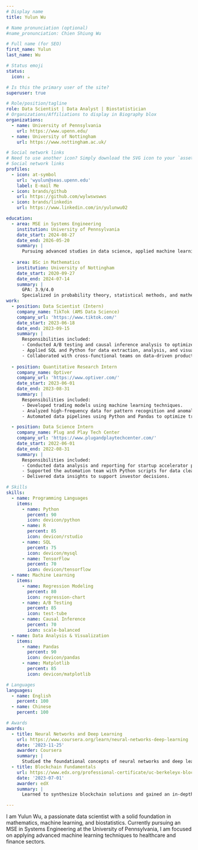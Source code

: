 ```yaml
---
# Display name
title: Yulun Wu

# Name pronunciation (optional)
#name_pronunciation: Chien Shiung Wu

# Full name (for SEO)
first_name: Yulun
last_name: Wu

# Status emoji
status:
  icon: ☕️

# Is this the primary user of the site?
superuser: true

# Role/position/tagline
role: Data Scientist | Data Analyst | Biostatistician 
# Organizations/Affiliations to display in Biography blox
organizations:
  - name: University of Pennsylvania
    url: https://www.upenn.edu/
  - name: University of Nottingham
    url: https://www.nottingham.ac.uk/

# Social network links
# Need to use another icon? Simply download the SVG icon to your `assets/media/icons/` folder.
# Social network links
profiles:
  - icon: at-symbol
    url: 'wyulun@seas.upenn.edu'
    label: E-mail Me
  - icon: brands/github
    url: https://github.com/wylwswswws
  - icon: brands/linkedin
    url: https://www.linkedin.com/in/yulunwu02

education:
  - area: MSE in Systems Engineering
    institution: University of Pennsylvania
    date_start: 2024-08-27
    date_end: 2026-05-20
    summary: |
      Pursuing advanced studies in data science, applied machine learning, and statistical modeling. 
      
  - area: BSc in Mathematics
    institution: University of Nottingham
    date_start: 2020-09-27
    date_end: 2024-07-14
    summary: |
      GPA: 3.9/4.0
      Specialized in probability theory, statistical methods, and mathematical modeling. 
work:
  - position: Data Scientist (Intern)
    company_name: TikTok (AMS Data Science)
    company_url: 'https://www.tiktok.com/'
    date_start: 2023-06-18
    date_end: 2023-09-15
    summary: |
      Responsibilities included:
      - Conducted A/B testing and causal inference analysis to optimize user engagement strategies.
      - Applied SQL and Python for data extraction, analysis, and visualization.
      - Collaborated with cross-functional teams on data-driven product decisions.
      
  - position: Quantitative Research Intern
    company_name: Optiver
    company_url: 'https://www.optiver.com/'
    date_start: 2023-06-01
    date_end: 2023-08-31
    summary: |
      Responsibilities included:
      - Developed trading models using machine learning techniques.
      - Analyzed high-frequency data for pattern recognition and anomaly detection.
      - Automated data pipelines using Python and Pandas to optimize trading decisions.

  - position: Data Science Intern
    company_name: Plug and Play Tech Center
    company_url: 'https://www.plugandplaytechcenter.com/'
    date_start: 2022-06-01
    date_end: 2022-08-31
    summary: |
      Responsibilities included:
      - Conducted data analysis and reporting for startup accelerator programs.
      - Supported the automation team with Python scripts for data cleaning and analysis.
      - Delivered data insights to support investor decisions.

# Skills
skills:
  - name: Programming Languages
    items:
      - name: Python
        percent: 90
        icon: devicon/python
      - name: R
        percent: 85
        icon: devicon/rstudio
      - name: SQL
        percent: 75
        icon: devicon/mysql
      - name: TensorFlow
        percent: 70
        icon: devicon/tensorflow
  - name: Machine Learning
    items:
      - name: Regression Modeling
        percent: 80
        icon: regression-chart
      - name: A/B Testing
        percent: 85
        icon: test-tube
      - name: Causal Inference
        percent: 70
        icon: scale-balanced
  - name: Data Analysis & Visualization
    items:
      - name: Pandas
        percent: 90
        icon: devicon/pandas
      - name: Matplotlib
        percent: 85
        icon: devicon/matplotlib

# Languages
languages:
  - name: English
    percent: 100
  - name: Chinese
    percent: 100

# Awards
awards:
  - title: Neural Networks and Deep Learning
    url: https://www.coursera.org/learn/neural-networks-deep-learning
    date: '2023-11-25'
    awarder: Coursera
    summary: |
      Studied the foundational concepts of neural networks and deep learning. By the end, I was able to build, train, and apply fully connected deep neural networks, and apply deep learning techniques to real-world applications.
  - title: Blockchain Fundamentals
    url: https://www.edx.org/professional-certificate/uc-berkeleyx-blockchain-fundamentals
    date: '2023-07-01'
    awarder: edX
    summary: |
      Learned to synthesize blockchain solutions and gained an in-depth understanding of Bitcoin, Ethereum, smart contracts, and Dapps.

---
```


I am Yulun Wu, a passionate data scientist with a solid foundation in mathematics, machine learning, and biostatistics. Currently pursuing an MSE in Systems Engineering at the University of Pennsylvania, I am focused on applying advanced machine learning techniques to healthcare and finance sectors. 
